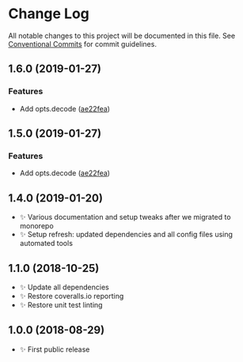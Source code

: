 # Change Log

All notable changes to this project will be documented in this file.
See [Conventional Commits](https://conventionalcommits.org) for commit guidelines.

## 1.6.0 (2019-01-27)

### Features

* Add opts.decode ([ae22fea](https://gitlab.com/codsen/codsen/tree/master/packages/string-fix-broken-named-entities/commits/ae22fea))

## 1.5.0 (2019-01-27)

### Features

* Add opts.decode ([ae22fea](https://gitlab.com/codsen/codsen/tree/master/packages/string-fix-broken-named-entities/commits/ae22fea))

## 1.4.0 (2019-01-20)

* ✨ Various documentation and setup tweaks after we migrated to monorepo
* ✨ Setup refresh: updated dependencies and all config files using automated tools

## 1.1.0 (2018-10-25)

* ✨ Update all dependencies
* ✨ Restore coveralls.io reporting
* ✨ Restore unit test linting

## 1.0.0 (2018-08-29)

* ✨ First public release
